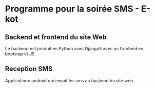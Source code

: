 # Programme pour la soirée SMS - E-kot
## Backend et frontend du site Web
Le backend est produit en Python avec Django3 avec un frontend en bootsrap et JS
## Reception SMS
Applicatione android qui envoit les sms au backend du site web. 
